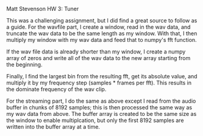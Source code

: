 Matt Stevenson
HW 3: Tuner

This was a challenging assignment, but I did find a great source to follow as a guide. For the wavfile part, I create a window, read in the wav data, and truncate the wav data to be the same length as my window. With that, I then multiply my window with my wav data and feed that to numpy's fft function. 

If the wav file data is already shorter than my window, I create a numpy array of zeros and write all of the wav data to the new array starting from the beginning. 

Finally, I find the largest bin from the resulting fft, get its absolute value, and multiply it by my frequency step (samples * frames per fft). This results in the dominate frequency of the wav clip.

For the streaming part, I do the same as above except I read from the audio buffer in chunks of 8192 samples; this is then processed the same way as my wav data from above. The buffer array is created to be the same size as the window to enable multiplcation, but only the first 8192 samples are written into the buffer array at a time. 

